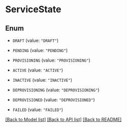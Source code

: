 # ServiceState

## Enum


* `DRAFT` (value: `"DRAFT"`)

* `PENDING` (value: `"PENDING"`)

* `PROVISIONING` (value: `"PROVISIONING"`)

* `ACTIVE` (value: `"ACTIVE"`)

* `INACTIVE` (value: `"INACTIVE"`)

* `DEPROVISIONING` (value: `"DEPROVISIONING"`)

* `DEPROVISIONED` (value: `"DEPROVISIONED"`)

* `FAILED` (value: `"FAILED"`)


[[Back to Model list]](../README.md#documentation-for-models) [[Back to API list]](../README.md#documentation-for-api-endpoints) [[Back to README]](../README.md)


